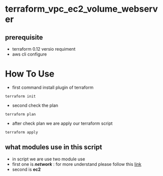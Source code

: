 # terraform_vpc_ec2_volume_webserver
## prerequisite
- terraform 0.12 versio requiment
- aws cli configure

# How To Use
- first command install plugin of terraform
```
terraform init
```
- second check the plan
```
terraform plan
```
- after check plan we are apply our terraform script

```
terraform apply
```
## what modules use in this script
- in script we are use two module use 
- first one is ***network*** : for more understand please follow this [link]()
- second is **ec2**

